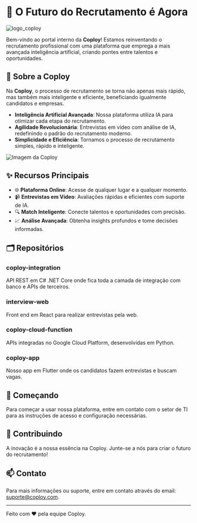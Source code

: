 # 🚀 O Futuro do Recrutamento é Agora

![logo_coploy](https://github.com/coploy-ia/coploy-ia/assets/168015494/5ed8ed88-8984-4435-a8b0-dcc10495de8c)

Bem-vindo ao portal interno da **Coploy**! Estamos reinventando o recrutamento profissional com uma plataforma que emprega a mais avançada inteligência artificial, criando pontes entre talentos e oportunidades.

## 🌟 Sobre a Coploy

Na **Coploy**, o processo de recrutamento se torna não apenas mais rápido, mas também mais inteligente e eficiente, beneficiando igualmente candidatos e empresas.

- **Inteligência Artificial Avançada**: Nossa plataforma utiliza IA para otimizar cada etapa do recrutamento.
- **Agilidade Revolucionária**: Entrevistas em vídeo com análise de IA, redefinindo o padrão do recrutamento moderno.
- **Simplicidade e Eficiência**: Tornamos o processo de recrutamento simples, rápido e inteligente.

![Imagem da Coploy](https://storage.googleapis.com/flutterflow-io-6f20.appspot.com/projects/coploy-f-idmn2p/assets/obunfaw63hve/web_image_coploy.png)

## ✨ Recursos Principais

- 🌐 **Plataforma Online**: Acesse de qualquer lugar e a qualquer momento.
- 📹 **Entrevistas em Vídeo**: Avaliações rápidas e eficientes com suporte de IA.
- 🔍 **Match Inteligente**: Conecte talentos e oportunidades com precisão.
- 📈 **Análise Avançada**: Obtenha insights profundos e tome decisões informadas.

## 🗂 Repositórios

### coploy-integration
API REST em C# .NET Core onde fica toda a camada de integração com banco e APIs de terceiros.

### interview-web
Front end em React para realizar entrevistas pela web.

### coploy-cloud-function
APIs integradas no Google Cloud Platform, desenvolvidas em Python.

### coploy-app
Nosso app em Flutter onde os candidatos fazem entrevistas e buscam vagas.

## 🚀 Começando

Para começar a usar nossa plataforma, entre em contato com o setor de TI para as instruções de acesso e configuração necessárias.

## 💬 Contribuindo

A inovação é a nossa essência na Coploy. Junte-se a nós para criar o futuro do recrutamento!

## 📫 Contato

Para mais informações ou suporte, entre em contato através do email: suporte@coploy.com.

---

Feito com ❤️ pela equipe Coploy.
